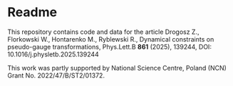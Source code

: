 # Readme
This repository contains code and data for the article
Drogosz Z., Florkowski W., Hontarenko M., Ryblewski R., Dynamical constraints on pseudo-gauge transformations, Phys.Lett.B **861** (2025), 139244, DOI: 10.1016/j.physletb.2025.139244

This work was partly supported by National Science Centre, Poland (NCN) Grant No. 2022/47/B/ST2/01372.
